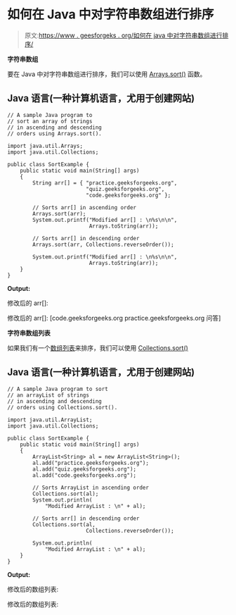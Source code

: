 # 如何在 Java 中对字符串数组进行排序

> 原文:[https://www . geesforgeks . org/如何在 java 中对字符串数组进行排序/](https://www.geeksforgeeks.org/how-to-sort-an-array-of-strings-in-java/)

**字符串数组**

要在 Java 中对字符串数组进行排序，我们可以使用 [Arrays.sort()](https://www.geeksforgeeks.org/arrays-sort-in-java-with-examples/) 函数。

## Java 语言(一种计算机语言，尤用于创建网站)

```
// A sample Java program to
// sort an array of strings
// in ascending and descending
// orders using Arrays.sort().

import java.util.Arrays;
import java.util.Collections;

public class SortExample {
    public static void main(String[] args)
    {
        String arr[] = { "practice.geeksforgeeks.org",
                         "quiz.geeksforgeeks.org",
                         "code.geeksforgeeks.org" };

        // Sorts arr[] in ascending order
        Arrays.sort(arr);
        System.out.printf("Modified arr[] : \n%s\n\n",
                          Arrays.toString(arr));

        // Sorts arr[] in descending order
        Arrays.sort(arr, Collections.reverseOrder());

        System.out.printf("Modified arr[] : \n%s\n\n",
                          Arrays.toString(arr));
    }
}
```

**Output:** 

修改后的 arr[]:

修改后的 arr[]:
[code.geeksforgeeks.org practice.geeksforgeeks.org 问答]

**字符串数组列表**

如果我们有一个[数组列表](https://www.geeksforgeeks.org/arraylist-in-java/)来排序，我们可以使用 [Collections.sort()](https://www.geeksforgeeks.org/collections-sort-java-examples/)

## Java 语言(一种计算机语言，尤用于创建网站)

```
// A sample Java program to sort
// an arrayList of strings
// in ascending and descending
// orders using Collections.sort().

import java.util.ArrayList;
import java.util.Collections;

public class SortExample {
    public static void main(String[] args)
    {
        ArrayList<String> al = new ArrayList<String>();
        al.add("practice.geeksforgeeks.org");
        al.add("quiz.geeksforgeeks.org");
        al.add("code.geeksforgeeks.org");

        // Sorts ArrayList in ascending order
        Collections.sort(al);
        System.out.println(
            "Modified ArrayList : \n" + al);

        // Sorts arr[] in descending order
        Collections.sort(al,
                         Collections.reverseOrder());

        System.out.println(
            "Modified ArrayList : \n" + al);
    }
}
```

**Output:** 

修改后的数组列表:

修改后的数组列表: